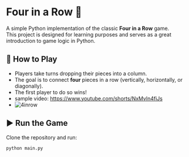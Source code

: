 # Four in a Row 🎲  

A simple Python implementation of the classic **Four in a Row** game.  
This project is designed for learning purposes and serves as a great introduction to game logic in Python.  

## 🚀 How to Play  
- Players take turns dropping their pieces into a column.  
- The goal is to connect **four** pieces in a row (vertically, horizontally, or diagonally).  
- The first player to do so wins!
- sample video: https://www.youtube.com/shorts/NxMvln4fiJs
- ![4inrow]([https://example.com/cat.jpg](https://i.ebayimg.com/images/g/SN4AAOSwoMxl32uD/s-l1200.jpg))

## ▶️ Run the Game  
Clone the repository and run:  
```sh
python main.py
